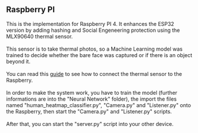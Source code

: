 ## Raspberry PI
This is the implementation for Raspberry PI 4. It enhances the ESP32 version by adding hashing and Social Engeneering protection using the MLX90640 thermal sensor. <br> <br>
This sensor is to take thermal photos, so a Machine Learning model was trained to decide whether the bare face was captured or if there is an object beyond it. <br> <br>
You can read this [guide](https://makersportal.com/blog/2020/6/8/high-resolution-thermal-camera-with-raspberry-pi-and-mlx90640) to see how to connect the thermal sensor to the Raspberry.<br> <br>
In order to make the system work, you have to train the model (further informations are into the "Neural Network" folder), the import the files named
"human_heatmap_classifier.py", "Camera.py" and "Listener.py" onto the Raspberry, then start the "Camera.py" and "Listener.py" scripts. <br><br>After that, you can start the "server.py" script into your other device.
